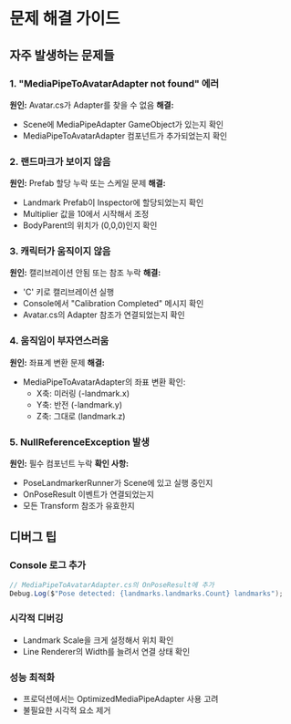 # 문제 해결 가이드

## 자주 발생하는 문제들

### 1. "MediaPipeToAvatarAdapter not found" 에러
**원인:** Avatar.cs가 Adapter를 찾을 수 없음
**해결:**
- Scene에 MediaPipeAdapter GameObject가 있는지 확인
- MediaPipeToAvatarAdapter 컴포넌트가 추가되었는지 확인

### 2. 랜드마크가 보이지 않음
**원인:** Prefab 할당 누락 또는 스케일 문제
**해결:**
- Landmark Prefab이 Inspector에 할당되었는지 확인
- Multiplier 값을 10에서 시작해서 조정
- BodyParent의 위치가 (0,0,0)인지 확인

### 3. 캐릭터가 움직이지 않음
**원인:** 캘리브레이션 안됨 또는 참조 누락
**해결:**
- 'C' 키로 캘리브레이션 실행
- Console에서 "Calibration Completed" 메시지 확인
- Avatar.cs의 Adapter 참조가 연결되었는지 확인

### 4. 움직임이 부자연스러움
**원인:** 좌표계 변환 문제
**해결:**
- MediaPipeToAvatarAdapter의 좌표 변환 확인:
  - X축: 미러링 (-landmark.x)
  - Y축: 반전 (-landmark.y)
  - Z축: 그대로 (landmark.z)

### 5. NullReferenceException 발생
**원인:** 필수 컴포넌트 누락
**확인 사항:**
- PoseLandmarkerRunner가 Scene에 있고 실행 중인지
- OnPoseResult 이벤트가 연결되었는지
- 모든 Transform 참조가 유효한지

## 디버그 팁

### Console 로그 추가
```csharp
// MediaPipeToAvatarAdapter.cs의 OnPoseResult에 추가
Debug.Log($"Pose detected: {landmarks.landmarks.Count} landmarks");
```

### 시각적 디버깅
- Landmark Scale을 크게 설정해서 위치 확인
- Line Renderer의 Width를 늘려서 연결 상태 확인

### 성능 최적화
- 프로덕션에서는 OptimizedMediaPipeAdapter 사용 고려
- 불필요한 시각적 요소 제거 